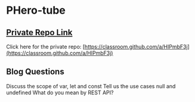 # PHero-tube

## [ Private Repo Link](https://classroom.github.com/a/HIPmbF3j)

Click here for the private repo: [https://classroom.github.com/a/HIPmbF3j](https://classroom.github.com/a/HIPmbF3j)


## Blog Questions

Discuss the scope of var, let and const
Tell us the use cases null and undefined
What do you mean by REST API?
